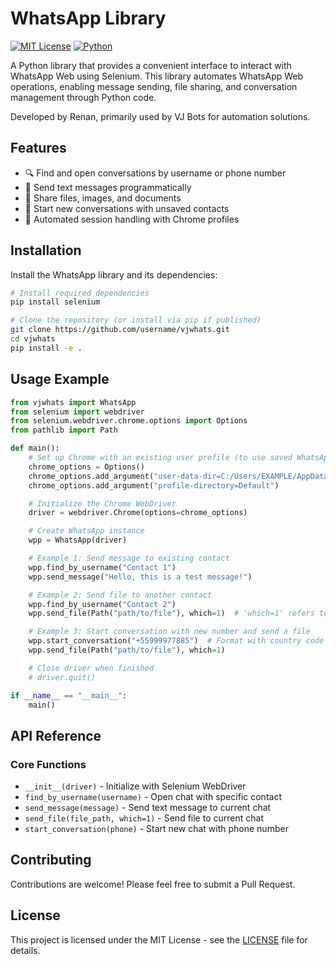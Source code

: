 # WhatsApp Library

[![MIT License](https://img.shields.io/badge/License-MIT-green.svg)](LICENSE)
[![Python](https://img.shields.io/badge/Python-3.6+-blue.svg)](https://www.python.org/)

A Python library that provides a convenient interface to interact with WhatsApp Web using Selenium.
This library automates WhatsApp Web operations, enabling message sending, file sharing, and conversation management through Python code.

Developed by Renan, primarily used by VJ Bots for automation solutions.

## Features

- 🔍 Find and open conversations by username or phone number
- 💬 Send text messages programmatically
- 📎 Share files, images, and documents
- 📱 Start new conversations with unsaved contacts
- 🔄 Automated session handling with Chrome profiles

## Installation

Install the WhatsApp library and its dependencies:

```bash
# Install required dependencies
pip install selenium

# Clone the repository (or install via pip if published)
git clone https://github.com/username/vjwhats.git
cd vjwhats
pip install -e .
```

## Usage Example

```python
from vjwhats import WhatsApp
from selenium import webdriver
from selenium.webdriver.chrome.options import Options
from pathlib import Path

def main():
    # Set up Chrome with an existing user profile (to use saved WhatsApp Web session)
    chrome_options = Options()
    chrome_options.add_argument("user-data-dir=C:/Users/EXAMPLE/AppData/Local/Google/Chrome/User Data")
    chrome_options.add_argument("profile-directory=Default")

    # Initialize the Chrome WebDriver
    driver = webdriver.Chrome(options=chrome_options)

    # Create WhatsApp instance
    wpp = WhatsApp(driver)

    # Example 1: Send message to existing contact
    wpp.find_by_username("Contact 1")
    wpp.send_message("Hello, this is a test message!")

    # Example 2: Send file to another contact
    wpp.find_by_username("Contact 2")
    wpp.send_file(Path("path/to/file"), which=1)  # 'which=1' refers to file selector type

    # Example 3: Start conversation with new number and send a file
    wpp.start_conversation("+55999977885")  # Format with country code
    wpp.send_file(Path("path/to/file"), which=1)

    # Close driver when finished
    # driver.quit()

if __name__ == "__main__":
    main()
```

## API Reference

### Core Functions

- `__init__(driver)` - Initialize with Selenium WebDriver
- `find_by_username(username)` - Open chat with specific contact
- `send_message(message)` - Send text message to current chat
- `send_file(file_path, which=1)` - Send file to current chat
- `start_conversation(phone)` - Start new chat with phone number

## Contributing

Contributions are welcome! Please feel free to submit a Pull Request.

## License

This project is licensed under the MIT License - see the [LICENSE](LICENSE) file for details.
